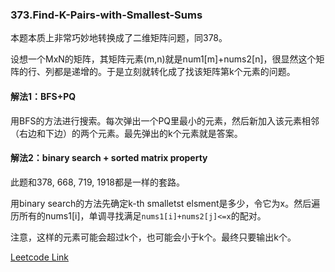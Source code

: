 ### 373.Find-K-Pairs-with-Smallest-Sums

本题本质上非常巧妙地转换成了二维矩阵问题，同378。

设想一个MxN的矩阵，其矩阵元素(m,n)就是num1[m]+nums2[n]，很显然这个矩阵的行、列都是递增的。于是立刻就转化成了找该矩阵第k个元素的问题。

#### 解法1：BFS+PQ
用BFS的方法进行搜索。每次弹出一个PQ里最小的元素，然后新加入该元素相邻（右边和下边）的两个元素。最先弹出的k个元素就是答案。

#### 解法2：binary search + sorted matrix property
此题和378, 668, 719, 1918都是一样的套路。

用binary search的方法先确定k-th smalletst elsment是多少，令它为x。然后遍历所有的nums1[i]，单调寻找满足```nums1[i]+nums2[j]<=x```的配对。

注意，这样的元素可能会超过k个，也可能会小于k个。最终只要输出k个。


[Leetcode Link](https://leetcode.com/problems/find-k-pairs-with-smallest-sums)
